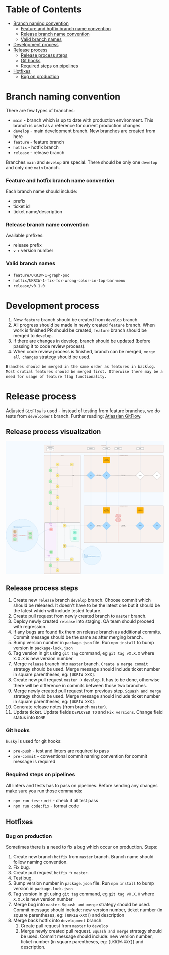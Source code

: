 # Table of Contents

- [Branch naming convention](#Branch-naming-convention)
  - [Feature and hotfix branch name convention](#Feature-and-hotfix-branch-name-convention)
  - [Release branch name convention](#Release-branch-name-convention)
  - [Valid branch names](#Valid-branch-names)
- [Development process](#Development-process)
- [Release process](#Release-process)
  - [Release process steps](#Release-process-steps)
  - [Git hooks](#Git-hooks)
  - [Required steps on pipelines](#Required-steps-on-pipelines)
- [Hotfixes](#Hotfixes)
  - [Bug on production](#Bug-on-production)

# Branch naming convention

There are few types of branches:

- `main` - branch which is up to date with production environment. This branch is used as a reference for current production changes
- `develop` - main development branch. New branches are created from here
- `feature` - feature branch
- `hotfix` - hotfix branch
- `release` - release branch

Branches `main` and `develop` are special. There should be only one `develop` and only one `main` branch.

### Feature and hotfix branch name convention

Each branch name should include:

- prefix
- ticket id
- ticket name/description

### Release branch name convention

Available prefixes:

- release prefix
- `v` + version number

### Valid branch names

- `feature/UKRIW-1-graph-poc`
- `hotfix/UKRIW-1-fix-for-wrong-color-in-top-bar-menu`
- `release/v0.1.0`

# Development process

1. New `feature` branch should be created from `develop` branch.
2. All progress should be made in newly created `feature` branch. When work is finished PR should be created, `feature` branch should be merged to `develop`.
3. If there are changes in develop, branch should be updated (before passing it to code review process).
4. When code review process is finished, branch can be merged, `merge all changes` strategy should be used.

```
Branches should be merged in the same order as features in backlog.
Most crutial features should be merged first. Otherwise there may be a need for usage of feature flag functionality.
```

# Release process

Adjusted `GitFlow` is used - instead of testing from feature branches, we do tests from `development` branch. Further reading: [Atlassian GitFlow](https://www.atlassian.com/git/tutorials/comparing-workflows/gitflow-workflow).

## Release process visualization

![Release process flow](./schemas/release-process-flow.png)

## Release process steps

1. Create new `release` branch `develop` branch. Choose commit which should be released. It doesn't have to be the latest one but it should be the latest which will include tested feature.
2. Create pull request from newly created branch to `master` branch.
3. Deploy newly created `release` into staging. QA team should proceed with regression.
4. If any bugs are found fix them on release branch as additional commits. Commit message should be the same as after merging branch.
5. Bump version number in `package.json` file. Run `npm install` to bump version in `package-lock.json`
6. Tag version in git using `git tag` command, eg `git tag vX.X.X` where `X.X.X` is new version number
7. Merge `release` branch into `master` branch. `Create a merge commit` strategy should be used. Merge message should include ticket number in square parentheses, eg: `[UKRIW-XXX]`.
8. Create new pull request `master` -> `develop`. It has to be done, otherwise there will be difference in commits between those two branches.
9. Merge newly created pull request from previous step. `Squash and merge` strategy should be used. Merge message should include ticket number in square parentheses, eg: `[UKRIW-XXX]`.
10. Generate release notes (from branch `master`).
11. Update ticket. Update fields `DEPLOYED TO` and `Fix versions`. Change field status into `DONE`

### Git hooks

`husky` is used for git hooks:

- `pre-push` - test and linters are required to pass
- `pre-commit` - conventional commit naming convention for commit message is required

### Required steps on pipelines

All linters and tests has to pass on pipelines.
Before sending any changes make sure you run those commands:

- `npm run test:unit` - check if all test pass
- `npm run code:fix` - format code

## Hotfixes

### Bug on production

Sometimes there is a need to fix a bug which occur on production.
Steps:

1. Create new branch `hotfix` from `master` branch. Branch name should follow naming convention.
2. Fix bug.
3. Create pull request `hotfix` -> `master`.
4. Test bug.
5. Bump version number in `package.json` file. Run `npm install` to bump version in `package-lock.json`
6. Tag version in git using `git tag` command, eg `git tag vX.X.X` where `X.X.X` is new version number
7. Merge bug into `master`. `Squash and merge` strategy should be used. Commit message should include: new version number, ticket number (in square parentheses, eg: `[UKRIW-XXX]`) and description
8. Merge back hotfix into `development` branch:
   1. Create pull request from `master` to `develop`
   2. Merge newly created pull request. `Squash and merge` strategy should be used. Commit message should include: new version number, ticket number (in square parentheses, eg: `[UKRIW-XXX]`) and description.
